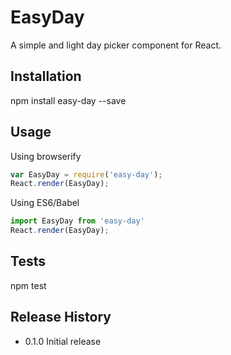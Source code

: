 EasyDay
=======

A simple and light day picker component for React.

## Installation

npm install easy-day --save

## Usage

Using browserify

```javascript
var EasyDay = require('easy-day');
React.render(EasyDay);
```
Using ES6/Babel

```javascript
import EasyDay from 'easy-day'
React.render(EasyDay);
```

## Tests

npm test

## Release History

* 0.1.0 Initial release